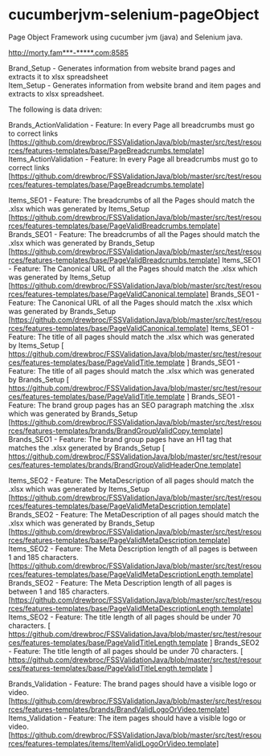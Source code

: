 cucumberjvm-selenium-pageObject
=====================

Page Object Framework using cucumber jvm (java) and Selenium java.

http://morty.fam***-*****.com:8585

Brand_Setup - Generates information from website brand pages and extracts it to xlsx spreadsheet <br>
Item_Setup - Generates information from website brand and item pages and extracts to xlsx spreadsheet. 

The following is data driven:

Brands_ActionValidation - Feature: In every Page all breadcrumbs must go to correct links  [https://github.com/drewbroc/FSSValidationJava/blob/master/src/test/resources/features-templates/base/PageBreadcrumbs.template]
Items_ActionValidation - Feature: In every Page all breadcrumbs must go to correct links  [https://github.com/drewbroc/FSSValidationJava/blob/master/src/test/resources/features-templates/base/PageBreadcrumbs.template]

Items_SEO1 - Feature: The breadcrumbs of all the Pages should match the .xlsx which was generated by Items_Setup [https://github.com/drewbroc/FSSValidationJava/blob/master/src/test/resources/features-templates/base/PageValidBreadcrumbs.template]
Brands_SEO1 - Feature: The breadcrumbs of all the Pages should match the .xlsx which was generated by Brands_Setup [https://github.com/drewbroc/FSSValidationJava/blob/master/src/test/resources/features-templates/base/PageValidBreadcrumbs.template]
Items_SEO1 - Feature: The Canonical URL of all the Pages should match the .xlsx which was generated by Items_Setup [https://github.com/drewbroc/FSSValidationJava/blob/master/src/test/resources/features-templates/base/PageValidCanonical.template]
Brands_SEO1 - Feature: The Canonical URL of all the Pages should match the .xlsx which was generated by Brands_Setup [https://github.com/drewbroc/FSSValidationJava/blob/master/src/test/resources/features-templates/base/PageValidCanonical.template]
Items_SEO1 - Feature: The title of all pages should match the .xlsx which was generated by Items_Setup [ https://github.com/drewbroc/FSSValidationJava/blob/master/src/test/resources/features-templates/base/PageValidTitle.template ]
Brands_SEO1 - Feature: The title of all pages should match the .xlsx which was generated by Brands_Setup [ https://github.com/drewbroc/FSSValidationJava/blob/master/src/test/resources/features-templates/base/PageValidTitle.template ]
Brands_SEO1 - Feature: The brand group pages has an SEO paragraph matching the .xlsx which was generated by Brands_Setup [https://github.com/drewbroc/FSSValidationJava/blob/master/src/test/resources/features-templates/brands/BrandGroupValidCopy.template]
Brands_SEO1 - Feature: The brand group pages have an H1 tag that matches the .xlsx generated by Brands_Setup [ https://github.com/drewbroc/FSSValidationJava/blob/master/src/test/resources/features-templates/brands/BrandGroupValidHeaderOne.template]

Items_SEO2 - Feature: The MetaDescription of all pages should match the .xlsx which was generated by Items_Setup [https://github.com/drewbroc/FSSValidationJava/blob/master/src/test/resources/features-templates/base/PageValidMetaDescription.template]
Brands_SEO2 - Feature: The MetaDescription of all pages should match the .xlsx which was generated by Brands_Setup [https://github.com/drewbroc/FSSValidationJava/blob/master/src/test/resources/features-templates/base/PageValidMetaDescription.template]
Items_SEO2 - Feature: The Meta Description length of all pages is between 1 and 185 characters. [https://github.com/drewbroc/FSSValidationJava/blob/master/src/test/resources/features-templates/base/PageValidMetaDescriptionLength.template]
Brands_SEO2 - Feature: The Meta Description length of all pages is between 1 and 185 characters. [https://github.com/drewbroc/FSSValidationJava/blob/master/src/test/resources/features-templates/base/PageValidMetaDescriptionLength.template]
Items_SEO2 - Feature:  The title length of all pages should be under 70 characters. [ https://github.com/drewbroc/FSSValidationJava/blob/master/src/test/resources/features-templates/base/PageValidTitleLength.template ]
Brands_SEO2 - Feature:  The title length of all pages should be under 70 characters. [ https://github.com/drewbroc/FSSValidationJava/blob/master/src/test/resources/features-templates/base/PageValidTitleLength.template ]


Brands_Validation - Feature: The brand pages should have a visible logo or video. [https://github.com/drewbroc/FSSValidationJava/blob/master/src/test/resources/features-templates/brands/BrandValidLogoOrVideo.template]
Items_Validation - Feature: The item pages should have a visible logo or video. [https://github.com/drewbroc/FSSValidationJava/blob/master/src/test/resources/features-templates/items/ItemValidLogoOrVideo.template]




